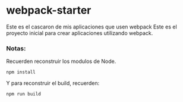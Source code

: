 # webpack-starter
Este es el cascaron de mis aplicaciones que usen webpack
Este es el proyecto inicial para crear aplicaciones utilizando webpack.

### Notas:

Recuerden reconstruir los modulos de Node.
```
npm install
```
Y para reconstruir el build, recuerden:
```
npm run build
```
